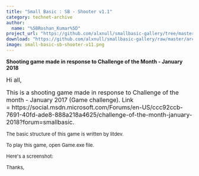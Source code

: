 ```yaml
---
title: "Small Basic : SB - Shooter v1.1"
category: technet-archive
author:
  name: "%5BRoshan_Kumar%5D"
project_url: "https://github.com/alxnull/smallbasic-gallery/tree/master/archive/Small_Basic___SB_-_Shooter_v1.1"
download: "https://github.com/alxnull/smallbasic-gallery/raw/master/archive/Small_Basic___SB_-_Shooter_v1.1/SB-Shooter.zip"
image: small-basic-sb-shooter-v11.png
---
```


<b>Shooting game made in response to Challenge of the Month - January 2018</b>

<DIV id=longDesc>
<P><SPAN style="FONT-SIZE: medium">Hi all,</SPAN></P>
<P><SPAN style="FONT-SIZE: medium">This is a shooting game made in response to Challenge of the month - January 2017 (Game challenge). Link =&nbsp;https://social.msdn.microsoft.com/Forums/en-US/ccc92ccb-7691-40fd-ade8-888a218a4625/challenge-of-the-month-january-2018?forum=smallbasic.</SPAN></P>
<P><SPAN style="FONT-SIZE: small">The basic structure of this game is written by litdev.</SPAN></P>
<P><SPAN style="FONT-SIZE: small">To play this game, open Game.exe file.</SPAN></P>
<P><SPAN style="FONT-SIZE: small">Here's a screenshot:</SPAN></P>
<P><SPAN style="FONT-SIZE: small">
<P><SPAN style="FONT-SIZE: small">Thanks,</SPAN></P></DIV>
